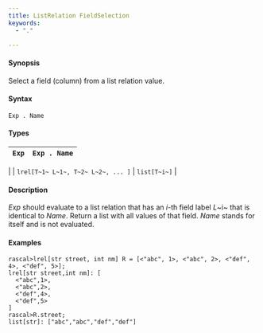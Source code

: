 ```yaml
---
title: ListRelation FieldSelection
keywords:
  - "."

---
```


#### Synopsis

Select a field (column) from a list relation value.

#### Syntax

`Exp . Name`

#### Types


|`Exp`                                 | `Exp . Name`  |
| --- | --- |
|
| `lrel[T~1~ L~1~, T~2~ L~2~, ... ]` | `list[T~i~]`     |


#### Description

_Exp_ should evaluate to a list relation that has an _i_-th field label _L_~i~ that is identical to _Name_.
Return a list with all values of that field.
_Name_ stands for itself and is not evaluated.

#### Examples


```rascal-shell 
rascal>lrel[str street, int nm] R = [<"abc", 1>, <"abc", 2>, <"def", 4>, <"def", 5>];
lrel[str street,int nm]: [
  <"abc",1>,
  <"abc",2>,
  <"def",4>,
  <"def",5>
]
rascal>R.street;
list[str]: ["abc","abc","def","def"]
```


